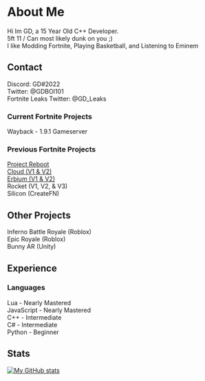 # About Me
Hi Im GD, a 15 Year Old C++ Developer.
<br>
5ft 11 / Can most likely dunk on you ;)
<br>
I like Modding Fortnite, Playing Basketball, and Listening to Eminem
## Contact
Discord: GD#2022
<br>
Twitter: @GDBOI101
<br>
Fortnite Leaks Twitter: @GD_Leaks
### Current Fortnite Projects
Wayback - 1.9.1 Gameserver
### Previous Fortnite Projects
[Project Reboot](https://github.com/Milxnor/Universal-Walking-Simulator)
<br>
[Cloud (V1 & V2)](https://github.com/GDBOI101/Cloud-V2)
<br>
[Erbium (V1 & V2)](https://github.com/ErbiumDev/)
<br>
Rocket (V1, V2, & V3)
<br>
Silicon (CreateFN)
## Other Projects
Inferno Battle Royale (Roblox)
<br>
Epic Royale (Roblox)
<br>
Bunny AR (Unity)
## Experience
### Languages
Lua - Nearly Mastered
<br>
JavaScript - Nearly Mastered
<br>
C++ - Intermediate
<br>
C# - Intermediate
<br>
Python - Beginner
## Stats
[![My GitHub stats](https://github-readme-stats.vercel.app/api?username=GDBOI101)](https://github.com/anuraghazra/github-readme-stats)
